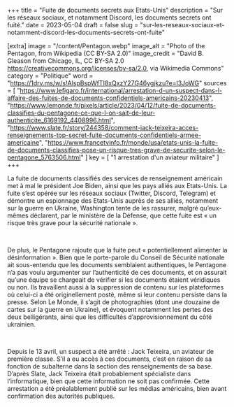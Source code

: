 +++
title = "Fuite de documents secrets aux Etats-Unis"
description = "Sur les réseaux sociaux, et notamment Discord, les documents secrets ont fuité."
date = 2023-05-04
draft = false
slug = "sur-les-reseaux-sociaux-et-notamment-discord-les-documents-secrets-ont-fuite"

[extra]
image = "/content/Pentagon.webp"
image_alt = "Photo of the Pentagon, from Wikipedia (CC BY-SA 2.0)"
image_credit = "David B. Gleason from Chicago, IL, CC BY-SA 2.0 <https://creativecommons.org/licenses/by-sa/2.0>, via Wikimedia Commons"
category = "Politique"
word = "https://1drv.ms/w/s!AlspBspWfTI8xQxzY27G46ygjkzu?e=l3JoWG"
sources = [
    "https://www.lefigaro.fr/international/arrestation-d-un-suspect-dans-l-affaire-des-fuites-de-documents-confidentiels-americains-20230413",
    "https://www.lemonde.fr/pixels/article/2023/04/12/fuite-de-documents-classifies-du-pentagone-ce-que-l-on-sait-de-leur-authenticite_6169192_4408996.html",
    "https://www.slate.fr/story/244358/comment-jack-teixeira-acces-renseignements-top-secret-fuite-documents-confidentiels-armee-americaine",
    "https://www.francetvinfo.fr/monde/usa/etats-unis-la-fuite-de-documents-classifies-pose-un-risque-tres-grave-de-securite-selon-le-pentagone_5763506.html"
]
key = [
  "1 arrestation d'un aviateur militaire"
]
+++

La fuite de documents classifiés des services de renseignement américain met à mal le président Joe Biden, ainsi que les pays alliés aux Etats-Unis. La fuite s’est opérée sur les réseaux sociaux (Twitter, Discord, Telegram) et démontre un espionnage des Etats-Unis auprès de ses alliés, notamment sur la guerre en Ukraine, Washington tente de les rassurer, malgré qu’eux-mêmes déclarent, par le ministère de la Défense, que cette fuite est « un risque très grave pour la sécurité nationale ». 

<br />

De plus, le Pentagone rajoute que la fuite peut « potentiellement alimenter la désinformation ». Bien que le porte-parole du Conseil de Sécurité nationale ait sous-entendu que les documents semblaient authentiques, le Pentagone n’a pas voulu argumenter sur l’authenticité de ces documents, et on assurait qu’une équipe se chargeait de vérifier si les documents étaient véridiques ou non. Ils travaillent aussi à la suppression de contenu sur les plateformes où celui-ci a été originellement posté, même si leur contenu persiste dans la presse. Selon Le Monde, il s’agit de photographies (dont une douzaine de cartes sur la guerre en Ukraine), et évoquent notamment les pertes des deux belligérants, ainsi que les difficultés d’approvisionnement du côté ukrainien. 

<br />

Depuis le 13 avril, un suspect a été arrêté : Jack Teixeira, un aviateur de première classe. S’il a eu accès à ces documents, c’est en raison de sa fonction de subalterne dans la section des renseignements de sa base. D’après Slate, Jack Teixeira était probablement spécialiste dans l’informatique, bien que cette information ne soit pas confirmée. Cette arrestation a été préalablement publié sur les médias américains, bien avant confirmation des autorités publiques. 
